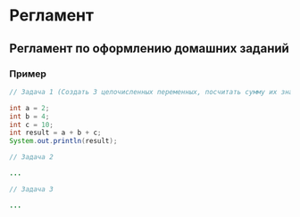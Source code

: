 # Регламент

## Регламент по оформлению домашних заданий
### Пример

```java
// Задача 1 (Создать 3 целочисленных переменных, посчитать сумму их значений и вывести в консоль

int a = 2;
int b = 4;
int c = 10;
int result = a + b + c;
System.out.println(result);

// Задача 2

...

// Задача 3

...

```
